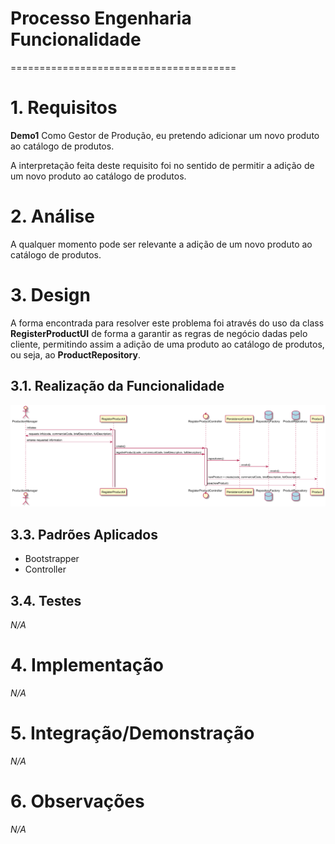 # Processo Engenharia Funcionalidade
=======================================

# 1. Requisitos

**Demo1** Como Gestor de Produção, eu pretendo adicionar um novo produto ao catálogo de produtos.

A interpretação feita deste requisito foi no sentido de permitir a adição de um novo produto ao catálogo de produtos.

# 2. Análise

A qualquer momento pode ser relevante a adição de um novo produto ao catálogo de produtos.

# 3. Design

A forma encontrada para resolver este problema foi através do uso da class **RegisterProductUI** de forma a garantir as regras de negócio dadas pelo cliente, permitindo assim a adição de uma produto ao catálogo de produtos, ou seja, ao **ProductRepository**.

## 3.1. Realização da Funcionalidade

![Add_Products_To_Product_Catalog_US2006.png](Add_Products_To_Product_Catalog_US2006.png)

## 3.3. Padrões Aplicados

* Bootstrapper
* Controller

## 3.4. Testes

*N/A*

# 4. Implementação

*N/A*

# 5. Integração/Demonstração

*N/A*

# 6. Observações

*N/A*